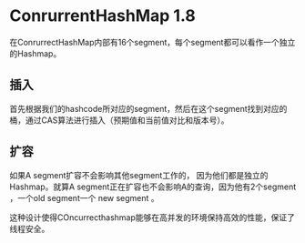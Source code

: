 # ConrurrentHashMap 1.8

在ConrurrectHashMap内部有16个segment，每个segment都可以看作一个独立的Hashmap。

## 插入

首先根据我们的hashcode所对应的segment，然后在这个segment找到对应的桶，通过CAS算法进行插入（预期值和当前值对比和版本号）。

## 扩容

如果A segment扩容不会影响其他segment工作的， 因为他们都是独立的Hashmap。就算A segment正在扩容也不会影响A的查询，因为他有2个segment ，一个old segment一个 new segment 。



这种设计使得COncurrecthashmap能够在高并发的环境保持高效的性能，保证了线程安全。